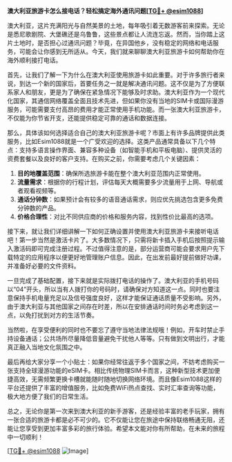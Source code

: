 **澳大利亚旅游卡怎么接电话？轻松搞定海外通讯问题[[TG💪+ @esim1088](https://t.me/s/esim1088)]**

澳大利亚，这片充满阳光与自然美景的土地，每年吸引着无数游客前来探索。无论是悉尼歌剧院、大堡礁还是乌鲁鲁，这些景点都让人流连忘返。然而，当你踏上这片土地时，是否担心过通讯问题？毕竟，在异国他乡，没有稳定的网络和电话服务，可能会让你感到无所适从。今天，我们就来聊聊澳大利亚旅游卡如何帮助你在海外顺利接打电话。

首先，让我们了解一下为什么在澳大利亚使用旅游卡如此重要。对于许多旅行者来说，到达一个新的国家后，首要任务之一就是解决通讯问题。这不仅是为了方便联系家人和朋友，更是为了确保在紧急情况下能够及时求助。澳大利亚作为一个现代化国家，其通信网络覆盖全面且技术先进，但如果你没有当地的SIM卡或国际漫游服务，可能需要支付高昂的费用才能正常使用手机功能。而一张澳大利亚旅游卡，不仅能为你节省开支，还能提供稳定可靠的通话和数据连接。

那么，具体该如何选择适合自己的澳大利亚旅游卡呢？市面上有许多品牌提供此类服务，比如Esim1088就是一个广受欢迎的选择。这类产品通常具备以下几个特点：支持多语言操作界面、兼容多种设备（如智能手机和平板电脑）、提供灵活的资费套餐以及良好的客户支持。在购买之前，你需要考虑几个关键因素：

1. **目的地覆盖范围**：确保所选旅游卡能在整个澳大利亚范围内正常使用。
2. **流量需求**：根据你的行程计划，评估每天大概需要多少流量用于上网、导航或者观看视频等。
3. **通话分钟数**：如果预计会有较多的语音通话需求，则应优先挑选包含更多免费分钟数的产品。
4. **价格合理性**：对比不同供应商的价格和服务内容，找到性价比最高的选项。

接下来，就让我们详细讲解一下如何正确设置并使用澳大利亚旅游卡来接听电话吧！第一步当然是激活卡片了。大多数情况下，只需将新卡插入手机后按照提示输入激活码即可完成注册过程。不过值得注意的是，部分运营商可能会要求用户先下载特定的应用程序以便更好地管理账户信息。因此，在出发前最好提前做好功课，并准备好必要的文件资料。

一旦完成了基础配置，接下来就是实际拨打电话的操作了。澳大利亚的手机号码以“04”开头，所以当有人拨打你的号码时，请确保对方知道这一点。同时也要注意保持手机电量充足以及信号强度良好，这样才能保证通话质量不受影响。另外，由于澳大利亚与其他国家之间存在时差，所以在安排通话时间时务必考虑到这一点，以免打扰到对方的生活节奏。

当然啦，在享受便利的同时也不要忘了遵守当地法律法规哦！例如，开车时禁止手持设备通话；公共场所尽量降低音量避免干扰他人等等。只有做到文明出行，才能真正融入当地文化氛围之中。

最后再给大家分享一个小贴士：如果你经常往返于多个国家之间，不妨考虑购买一张支持全球漫游功能的eSIM卡。相比传统物理SIM卡而言，这种新型技术更加便捷高效，无需频繁更换卡槽就能随时随地切换网络环境。而且像Esim1088这样的平台还提供了丰富的增值服务，比如免费WiFi热点查找、实时汇率查询等功能，极大地方便了我们的日常生活。

总之，无论你是第一次来到澳大利亚的新手游客，还是经验丰富的老手玩家，拥有一张合适的旅游卡都是必不可少的。它不仅能让您在旅途中保持联络畅通无阻，还能让您享受到更加丰富多彩的旅行体验。希望本文能对你有所帮助，在未来的旅程中一切顺利！

[[TG💪+ @esim1088](https://t.me/s/esim1088) ![Image](https://i.postimg.cc/4NQfJmqS/Snipaste-2025-05-13-00-14-12.png)]